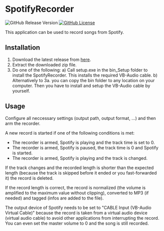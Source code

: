 # SpotifyRecorder

![GitHub Release Version](https://img.shields.io/github/v/release/M1S2/SpotifyRecorder)
[![GitHub License](https://img.shields.io/github/license/M1S2/SpotifyRecorder)](LICENSE.md)

This application can be used to record songs from Spotify.

## Installation

1. Download the latest release from [here](https://github.com/M1S2/SpotifyRecorder/releases/latest).
2. Extract the downloaded zip file.
3. Do one of the following:
a) Call setup.exe in the bin_Setup folder to install the SpotifyRecorder. This installs the required VB-Audio cable.
b) Alternatively to 3a. you can copy the bin folder to any location on your computer. Then you have to install and setup the VB-Audio cable by yourself.

## Usage

Configure all neccessary settings (output path, output format, ...) and then arm the recorder.

A new record is started if one of the following conditions is met:
- The recorder is armed, Spotify is playing and the track time is set to 0.
- The recorder is armed, Spotify is paused, the track time is 0 and Spotify is started.
- The recorder is armed, Spotify is playing and the track is changed.

If the track changes and the recorded length is shorter than the expected length (because the track is skipped before it ended or you fast-forwarded it) the record is deleted.

If the record length is correct, the record is normalized (the volume is amplified to the maximum value without clipping), converted to MP3 (if needed) and tagged (infos are added to the file).

The output device of Spotify needs to be set to "CABLE Input (VB-Audio Virtual Cable)" because the record is taken from a virtual audio device (virtual audio cable) to avoid other applications from interrupting the record. 
You can even set the master volume to 0 and the song is still recorded.